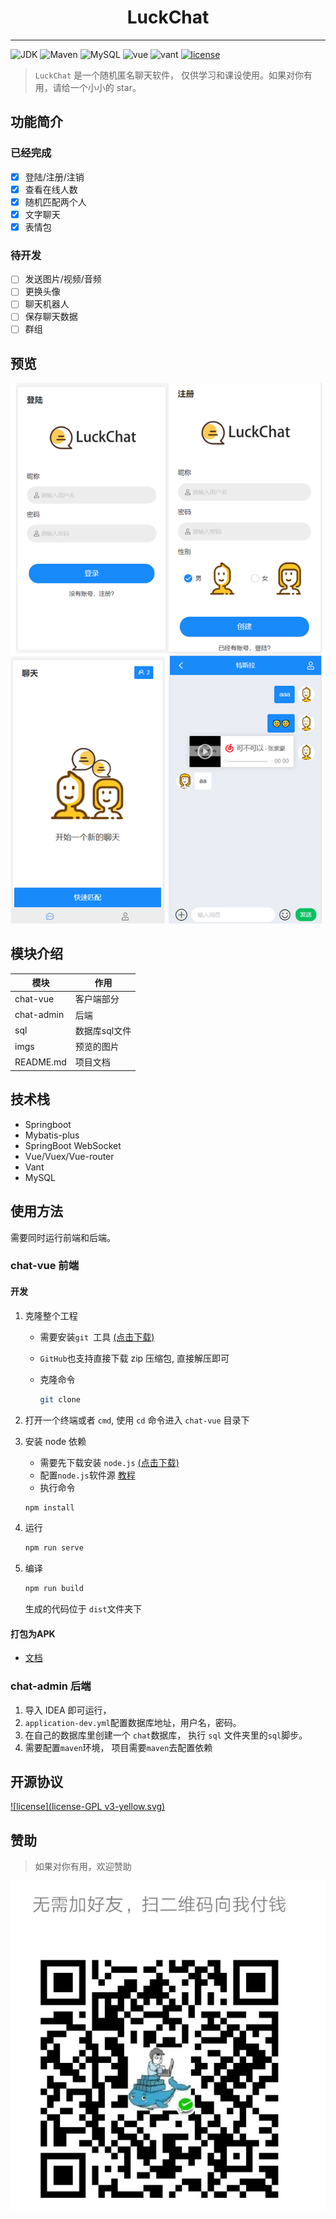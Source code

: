 <center><h1>LuckChat</h1></center>

---

![JDK](https://img.shields.io/badge/JDK-8-green.svg) ![Maven](https://img.shields.io/badge/Maven-3.6.3-important.svg) ![MySQL](https://img.shields.io/badge/MySQL-5.7.28-pink.svg) ![vue](https://img.shields.io/badge/vue-2.6.11-blue.svg) ![vant](https://img.shields.io/badge/vant-2.10.2-success.svg) [![license](https://img.shields.io/badge/license-GPL%20v3-yellow.svg)](./LICENSE)

> `LuckChat` 是一个随机匿名聊天软件， 仅供学习和课设使用。如果对你有用，请给一个小小的 star。

## 功能简介

### 已经完成

- [x] 登陆/注册/注销
- [x] 查看在线人数
- [x] 随机匹配两个人
- [x] 文字聊天
- [x] 表情包

### 待开发

- [ ] 发送图片/视频/音频
- [ ] 更换头像
- [ ] 聊天机器人
- [ ] 保存聊天数据
- [ ] 群组

## 预览

![](./imgs/preview.png)



## 模块介绍

| 模块       | 作用          |
| ---------- | ------------- |
| chat-vue   | 客户端部分    |
| chat-admin | 后端          |
| sql        | 数据库sql文件 |
| imgs       | 预览的图片    |
| README.md  | 项目文档      |

## 技术栈

* Springboot 
* Mybatis-plus
* SpringBoot WebSocket
* Vue/Vuex/Vue-router
* Vant
* MySQL





## 使用方法

需要同时运行前端和后端。

### chat-vue 前端

#### 开发

1. 克隆整个工程

   * 需要安装`git `工具 [(点击下载)](https://git-scm.com/downloads)

   * `GitHub`也支持直接下载  zip 压缩包, 直接解压即可

   * 克隆命令 

     ```bash
     git clone 
     ```

2. 打开一个终端或者 `cmd`, 使用 `cd` 命令进入 `chat-vue` 目录下

3. 安装 node 依赖 

   * 需要先下载安装 `node.js`  [(点击下载)](https://nodejs.org/zh-cn/)
   * 配置`node.js`软件源 [教程](https://zmblog.wang/article/nodejschedihuanyuan)
   * 执行命令
   
   ```bash
   npm install
   ```
   
4. 运行

   ```bash
   npm run serve
   ```

5. 编译

   ```bash
   npm run build
   ```

   生成的代码位于 `dist`文件夹下

#### 打包为APK

* [文档](https://zmblog.wang/article/vue-dabaowei-APK)



### chat-admin 后端

1. 导入 IDEA 即可运行，
2. `application-dev.yml`配置数据库地址，用户名，密码。
3. 在自己的数据库里创建一个 `chat`数据库， 执行 `sql` 文件夹里的`sql`脚步。 
4. 需要配置`maven`环境， 项目需要`maven`去配置依赖





## 开源协议

[![license](license-GPL v3-yellow.svg)](./LICENSE)





## 赞助

> 如果对你有用，欢迎赞助

![](./imgs/wechat.jpg)